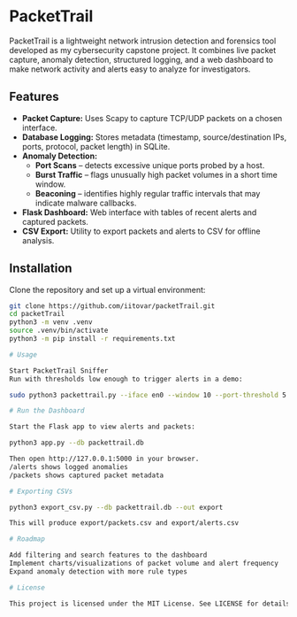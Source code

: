 # PacketTrail

PacketTrail is a lightweight network intrusion detection and forensics tool developed as my cybersecurity capstone project. It combines live packet capture, anomaly detection, structured logging, and a web dashboard to make network activity and alerts easy to analyze for investigators.

## Features

- **Packet Capture:** Uses Scapy to capture TCP/UDP packets on a chosen interface.  
- **Database Logging:** Stores metadata (timestamp, source/destination IPs, ports, protocol, packet length) in SQLite.  
- **Anomaly Detection:**  
  - **Port Scans** – detects excessive unique ports probed by a host.  
  - **Burst Traffic** – flags unusually high packet volumes in a short time window.  
  - **Beaconing** – identifies highly regular traffic intervals that may indicate malware callbacks.  
- **Flask Dashboard:** Web interface with tables of recent alerts and captured packets.  
- **CSV Export:** Utility to export packets and alerts to CSV for offline analysis.  

## Installation

Clone the repository and set up a virtual environment:

```bash
git clone https://github.com/iitovar/packetTrail.git
cd packetTrail
python3 -m venv .venv
source .venv/bin/activate
python3 -m pip install -r requirements.txt

# Usage

Start PacketTrail Sniffer
Run with thresholds low enough to trigger alerts in a demo:

sudo python3 packettrail.py --iface en0 --window 10 --port-threshold 5 --rate-threshold 30 --beacon-count 5 --beacon-jitter 0.35

# Run the Dashboard

Start the Flask app to view alerts and packets:

python3 app.py --db packettrail.db

Then open http://127.0.0.1:5000 in your browser.
/alerts shows logged anomalies
/packets shows captured packet metadata

# Exporting CSVs

python3 export_csv.py --db packettrail.db --out export

This will produce export/packets.csv and export/alerts.csv

# Roadmap

Add filtering and search features to the dashboard
Implement charts/visualizations of packet volume and alert frequency
Expand anomaly detection with more rule types

# License

This project is licensed under the MIT License. See LICENSE for details.

